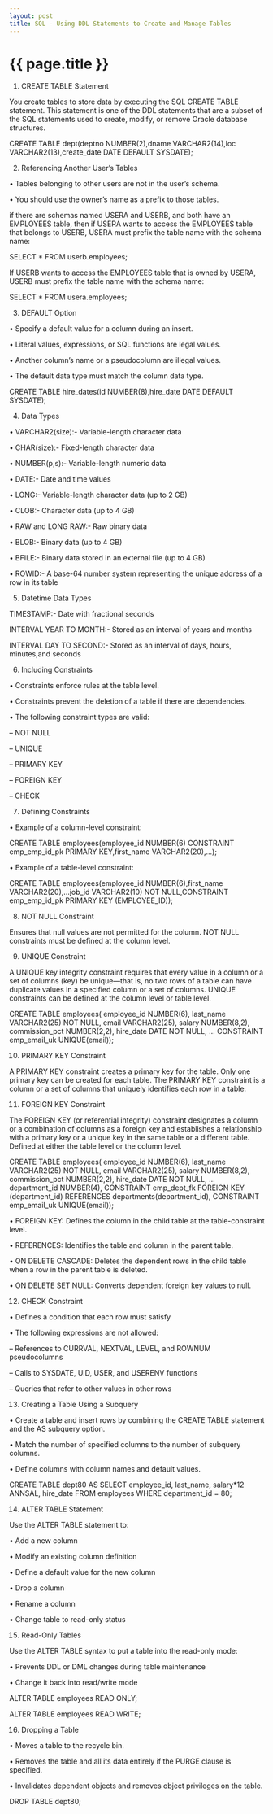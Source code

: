 ```yaml
---
layout: post
title: SQL - Using DDL Statements to Create and Manage Tables
---
```


{{ page.title }}
================

1) CREATE TABLE Statement

You create tables to store data by executing the SQL CREATE TABLE statement. This statement is one of the DDL statements that are a subset of the SQL statements used to create, modify, or remove Oracle database structures.

CREATE TABLE dept(deptno NUMBER(2),dname VARCHAR2(14),loc VARCHAR2(13),create_date DATE DEFAULT SYSDATE);

2) Referencing Another User’s Tables

• Tables belonging to other users are not in the user’s schema.

• You should use the owner’s name as a prefix to those tables.

if there are schemas named USERA and USERB, and both have an EMPLOYEES table, then if USERA wants to access the EMPLOYEES table that belongs to USERB, USERA must prefix the table name with the schema name:

SELECT * FROM userb.employees;

If USERB wants to access the EMPLOYEES table that is owned by USERA, USERB must prefix the table name with the schema name:

SELECT * FROM usera.employees;

3) DEFAULT Option

• Specify a default value for a column during an insert.

• Literal values, expressions, or SQL functions are legal values.

• Another column’s name or a pseudocolumn are illegal values.

• The default data type must match the column data type.

CREATE TABLE hire_dates(id NUMBER(8),hire_date DATE DEFAULT SYSDATE);

4) Data Types

• VARCHAR2(size):- Variable-length character data

• CHAR(size):- Fixed-length character data

• NUMBER(p,s):- Variable-length numeric data

• DATE:- Date and time values

• LONG:- Variable-length character data (up to 2 GB)

• CLOB:- Character data (up to 4 GB)

• RAW and LONG RAW:- Raw binary data

• BLOB:- Binary data (up to 4 GB)

• BFILE:- Binary data stored in an external file (up to 4 GB)

• ROWID:- A base-64 number system representing the unique address of a row in its table

5) Datetime Data Types

TIMESTAMP:- Date with fractional seconds

INTERVAL YEAR TO MONTH:- Stored as an interval of years and months

INTERVAL DAY TO SECOND:- Stored as an interval of days, hours, minutes,and seconds

6) Including Constraints

• Constraints enforce rules at the table level.

• Constraints prevent the deletion of a table if there are dependencies.

• The following constraint types are valid:

– NOT NULL

– UNIQUE

– PRIMARY KEY

– FOREIGN KEY

– CHECK

7) Defining Constraints

• Example of a column-level constraint:

CREATE TABLE employees(employee_id NUMBER(6) CONSTRAINT emp_emp_id_pk PRIMARY KEY,first_name VARCHAR2(20),...);

• Example of a table-level constraint:

CREATE TABLE employees(employee_id NUMBER(6),first_name VARCHAR2(20),...job_id VARCHAR2(10) NOT NULL,CONSTRAINT emp_emp_id_pk PRIMARY KEY (EMPLOYEE_ID));

8) NOT NULL Constraint

Ensures that null values are not permitted for the column. NOT NULL constraints must be defined at the column level.

9) UNIQUE Constraint

A UNIQUE key integrity constraint requires that every value in a column or a set of columns (key) be unique—that is, no two rows of a table can have duplicate values in a specified column or a set of columns. UNIQUE constraints can be defined at the column level or table level.

CREATE TABLE employees(
employee_id NUMBER(6),
last_name VARCHAR2(25) NOT NULL,
email VARCHAR2(25),
salary NUMBER(8,2),
commission_pct NUMBER(2,2),
hire_date DATE NOT NULL,
...
CONSTRAINT emp_email_uk UNIQUE(email));


10) PRIMARY KEY Constraint

A PRIMARY KEY constraint creates a primary key for the table. Only one primary key can be created for each table. The PRIMARY KEY constraint is a column or a set of columns that uniquely identifies each row in a table.

11) FOREIGN KEY Constraint

The FOREIGN KEY (or referential integrity) constraint designates a column or a combination of columns as a foreign key and establishes a relationship with a primary key or a unique key in the same table or a different table.
Defined at either the table level or the column level.

CREATE TABLE employees(
employee_id NUMBER(6),
last_name VARCHAR2(25) NOT NULL,
email VARCHAR2(25),
salary NUMBER(8,2),
commission_pct NUMBER(2,2),
hire_date DATE NOT NULL,
...
department_id NUMBER(4),
CONSTRAINT emp_dept_fk FOREIGN KEY (department_id)
REFERENCES departments(department_id),
CONSTRAINT emp_email_uk UNIQUE(email));

• FOREIGN KEY: Defines the column in the child table at the table-constraint level.

• REFERENCES: Identifies the table and column in the parent table.

• ON DELETE CASCADE: Deletes the dependent rows in the child table when a row in the parent table is deleted.

• ON DELETE SET NULL: Converts dependent foreign key values to null.

12) CHECK Constraint

• Defines a condition that each row must satisfy

• The following expressions are not allowed:

– References to CURRVAL, NEXTVAL, LEVEL, and ROWNUM pseudocolumns

– Calls to SYSDATE, UID, USER, and USERENV functions

– Queries that refer to other values in other rows

13) Creating a Table Using a Subquery

• Create a table and insert rows by combining the CREATE TABLE statement and the AS subquery option.

• Match the number of specified columns to the number of subquery columns.

• Define columns with column names and default values.

CREATE TABLE dept80
AS
SELECT employee_id, last_name,
salary*12 ANNSAL,
hire_date
FROM employees
WHERE department_id = 80;

14) ALTER TABLE Statement

Use the ALTER TABLE statement to:

• Add a new column

• Modify an existing column definition

• Define a default value for the new column

• Drop a column

• Rename a column

• Change table to read-only status

15) Read-Only Tables

Use the ALTER TABLE syntax to put a table into the read-only mode:

• Prevents DDL or DML changes during table maintenance

• Change it back into read/write mode

ALTER TABLE employees READ ONLY;

ALTER TABLE employees READ WRITE;

16) Dropping a Table

• Moves a table to the recycle bin.

• Removes the table and all its data entirely if the PURGE clause is specified.

• Invalidates dependent objects and removes object privileges on the table.

DROP TABLE dept80;

